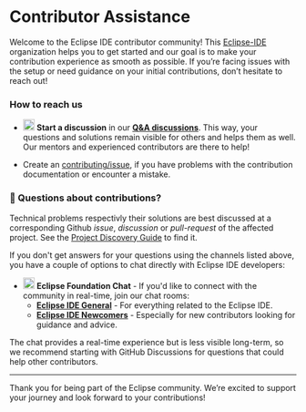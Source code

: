 # Contributor Assistance

Welcome to the Eclipse IDE contributor community!
This [Eclipse-IDE](https://github.com/eclipse-ide/) organization helps you to get started and our goal is to make your contribution experience as smooth as possible.
If you’re facing issues with the setup or need guidance on your initial contributions, don’t hesitate to reach out!

### How to reach us

- <img src="https://github.githubassets.com/assets/1f64f-25af8353fbea.png" alt="Q&A Icon" width="20" /> **Start a discussion** in our **[Q&A discussions](https://github.com/eclipse-ide/contributing/discussions/categories/q-a)**.
This way, your questions and solutions remain visible for others and helps them as well.
Our mentors and experienced contributors are there to help!

- Create an [contributing/issue](https://github.com/eclipse-ide/contributing/issues), if you have problems with the contribution documentation or encounter a mistake.

### 💬 Questions about contributions?

Technical problems respectivly their solutions are best discussed at a corresponding Github _issue_, _discussion_ or _pull-request_ of the affected project.
See the [Project Discovery Guide](projects.md) to find it.

If you don't get answers for your questions using the channels listed above, you have a couple of options to chat directly with Eclipse IDE developers:

- <img src="https://element.io/images/favicon.png" alt="Element Icon" width="20" /> **Eclipse Foundation Chat** - If you'd like to connect with the community in real-time, join our chat rooms:
  - **[Eclipse IDE General](https://chat.eclipse.org/#/room/#eclipse-ide-general:matrix.eclipse.org)** - For everything related to the Eclipse IDE.
  - **[Eclipse IDE Newcomers](https://chat.eclipse.org/#/room/#eclipse-ide-newcomers:matrix.eclipse.org)** - Especially for new contributors looking for guidance and advice.

The chat provides a real-time experience but is less visible long-term, so we recommend starting with GitHub Discussions for questions that could help other contributors.

---

Thank you for being part of the Eclipse community.
We’re excited to support your journey and look forward to your contributions!
